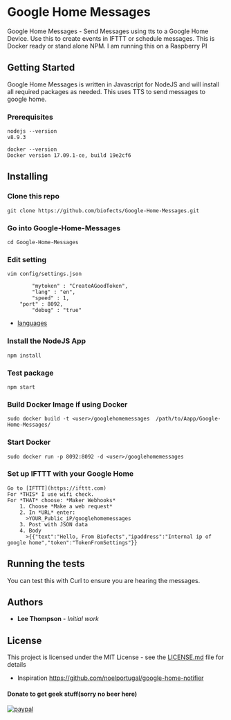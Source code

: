 # Google Home Messages

Google Home Messages - Send Messages using tts to a Google Home Device. Use this to create events in IFTTT or schedule messages. This is Docker ready or stand alone NPM. I am running this on a Raspberry PI

## Getting Started

Google Home Messages is written in Javascript for NodeJS and will install all required packages as needed. This uses TTS to send messages to google home.

### Prerequisites
```
nodejs --version
v8.9.3

docker --version
Docker version 17.09.1-ce, build 19e2cf6

```
## Installing

### Clone this repo

```
git clone https://github.com/biofects/Google-Home-Messages.git

```
### Go into Google-Home-Messages 

```
cd Google-Home-Messages

```
### Edit setting

```
vim config/settings.json

```
```
        "mytoken" : "CreateAGoodToken", 
        "lang" : "en",
        "speed" : 1,
	"port" : 8092,
        "debug" : "true"
```
* [languages](https://cloud.google.com/speech/docs/languages)


### Install the NodeJS App

```
npm install

```

### Test package

```
npm start

```

### Build Docker Image if using Docker

```
sudo docker build -t <user>/googlehomemessages  /path/to/Aapp/Google-Home-Messages/

```

### Start Docker
```
sudo docker run -p 8092:8092 -d <user>/googlehomemessages

```

### Set up IFTTT with your Google Home
```
Go to [IFTTT](https://ifttt.com)
For *THIS* I use wifi check.
For *THAT* choose: *Maker Webhooks*
    1. Choose *Make a web request*
    2. In *URL* enter:
      >YOUR_Public_iP/googlehomemessages
    3. Post with JSON data
    4. Body 
      >{{"text":"Hello, From Biofects","ipaddress":"Internal ip of google home","token":"TokenFromSettings"}}
```
## Running the tests

You can test this with Curl to ensure you are hearing the messages.

## Authors

* **Lee Thompson** - *Initial work*

## License

This project is licensed under the MIT License - see the [LICENSE.md](LICENSE.md) file for details

* Inspiration
https://github.com/noelportugal/google-home-notifier

#### Donate to get geek stuff(sorry no beer here)

[![paypal](https://www.paypalobjects.com/en_US/i/btn/btn_donateCC_LG.gif)](https://www.paypal.com/cgi-bin/webscr?cmd=_s-xclick&hosted_button_id=TWRQVYJWC77E6)
